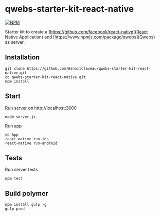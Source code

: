 # qwebs-starter-kit-react-native

 [![NPM][npm-image]][npm-url]
 
Starter kit to create a [https://github.com/facebook/react-native](React Native Application) and [https://www.npmjs.com/package/qwebs](Qwebs) as server.

## Installation

```shell
git clone https://github.com/BenoitClaveau/qwebs-starter-kit-react-native.git
cd qwebs-starter-kit-react-native.git
npm install
```

## Start

Run server on http://localhost:3000

```shell
node server.js
```

Run app

```shell
cd App
react-native run-ios
react-native run-android
```

## Tests

Run server tests

```shell
npm test
```

## Build polymer

```shell
npm install gulp -g
gulp prod
```

[npm-image]: https://img.shields.io/npm/v/qwebs-starter-kit-react-native.svg
[npm-url]: https://npmjs.org/package/qwebs-starter-kit-react-native
